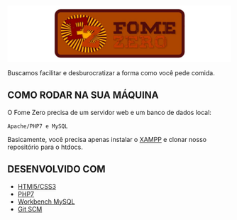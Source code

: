![Fome Zero Banner](https://raw.githubusercontent.com/luamcortez/fome-zero/master/documentacao/BannerReadme.jpg)

Buscamos facilitar e desburocratizar a forma como você pede comida.

## COMO RODAR NA SUA MÁQUINA

O Fome Zero precisa de um servidor web e um banco de dados local:

```
Apache/PHP7 e MySQL
```

Basicamente, você precisa apenas instalar o [XAMPP](https://www.apachefriends.org/xampp-files/7.3.1/xampp-win32-7.3.1-0-VC15-installer.exe) e clonar nosso repositório para o htdocs.

## DESENVOLVIDO COM

* [HTMl5/CSS3](https://www.w3schools.com/)
* [PHP7](https://secure.php.net/manual/en/)
* [Workbench MySQL](https://www.mysql.com/products/workbench/)
* [Git SCM](https://git-scm.com/)